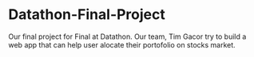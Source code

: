 # Datathon-Final-Project
Our final project for Final at Datathon. Our team, Tim Gacor try to build a web app that can help user alocate their portofolio on stocks market.
